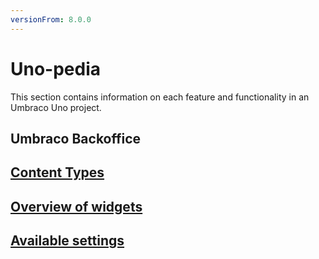 ```yaml
---
versionFrom: 8.0.0
---
```


# Uno-pedia

This section contains information on each feature and functionality in an Umbraco Uno project.

## Umbraco Backoffice

## [Content Types](Content-Types)

## [Overview of widgets](Widgets)

## [Available settings](Settings)
